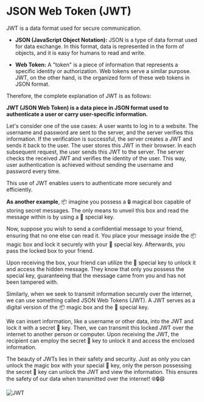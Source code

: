 # JSON Web Token (JWT)

JWT is a data format used for secure communication.

- **JSON (JavaScript Object Notation):** JSON is a type of data format used for data exchange. In this format, data is represented in the form of objects, and it is easy for humans to read and write.

- **Web Token:** A "token" is a piece of information that represents a specific identity or authorization. Web tokens serve a similar purpose. JWT, on the other hand, is the organized form of these web tokens in JSON format.

Therefore, the complete explanation of JWT is as follows:

**JWT (JSON Web Token) is a data piece in JSON format used to authenticate a user or carry user-specific information.**

Let's consider one of the use cases: A user wants to log in to a website. The username and password are sent to the server, and the server verifies this information. If the verification is successful, the server creates a JWT and sends it back to the user. The user stores this JWT in their browser. In each subsequent request, the user sends this JWT to the server. The server checks the received JWT and verifies the identity of the user. This way, user authentication is achieved without sending the username and password every time.

This use of JWT enables users to authenticate more securely and efficiently.

**As another example**, 📦 imagine you possess a 🔒 magical box capable of storing secret messages. The only means to unveil this box and read the message within is by using a 🔑 special key.

Now, suppose you wish to send a confidential message to your friend, ensuring that no one else can read it. You place your message inside the 📦 magic box and lock it securely with your 🔑 special key. Afterwards, you pass the locked box to your friend.

Upon receiving the box, your friend can utilize the 🔑 special key to unlock it and access the hidden message. They know that only you possess the special key, guaranteeing that the message came from you and has not been tampered with.

Similarly, when we seek to transmit information securely over the internet, we can use something called JSON Web Tokens (JWT). A JWT serves as a digital version of the 📦 magic box and the 🔑 special key.

We can insert information, like a username or other data, into the JWT and lock it with a secret 🔑 key. Then, we can transmit this locked JWT over the internet to another person or computer. Upon receiving the JWT, the recipient can employ the secret 🔑 key to unlock it and access the enclosed information.

The beauty of JWTs lies in their safety and security. Just as only you can unlock the magic box with your special 🔑 key, only the person possessing the secret 🔑 key can unlock the JWT and view the information. This ensures the safety of our data when transmitted over the internet! 🌐🔒😄

![JWT](https://pbs.twimg.com/media/F1OersHWwAEVioa?format=jpg&name=medium)
